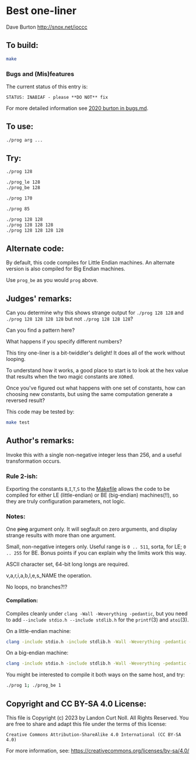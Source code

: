 # Best one-liner

Dave Burton
<http://snox.net/ioccc>

## To build:

```sh
make
```


### Bugs and (Mis)features

The current status of this entry is:

```
STATUS: INABIAF - please **DO NOT** fix
```

For more detailed information see [2020 burton in bugs.md](/bugs.md#2020-burton).


## To use:

```sh
./prog arg ...
```


## Try:

```sh
./prog 128

./prog_le 128
./prog_be 128

./prog 170

./prog 85

./prog 128 128
./prog 128 128 128
./prog 128 128 128 128
```

## Alternate code:

By default, this code compiles for Little Endian machines.
An alternate version is also compiled for Big Endian machines.

Use `prog_be` as you would `prog` above.

## Judges' remarks:

Can you determine why this shows strange output for `./prog 128 128`
and `./prog 128 128 128 128` but not `./prog 128 128 128`?

Can you find a pattern here?

What happens if you specify different numbers?

This tiny one-liner is a bit-twiddler's delight! It does all of the work
without looping.

To understand how it works, a good place to start is to look at the hex
value that results when the two magic constants are `XOR`ed.

Once you've figured out what happens with one set of constants, how can
choosing new constants, but using the same computation generate a reversed
result?

This code may be tested by:

```sh
make test
```

## Author's remarks:

Invoke this with a single non-negative integer less than 256, and a useful
transformation occurs.

### Rule 2-ish:

Exporting the constants `B`,`I`,`T`,`S` to the [Makefile](Makefile) allows the
code to be compiled for either LE (little-endian) or BE (big-endian)
machines(!!), so they are truly configuration parameters, not logic.

### Notes:

One <strike>ping</strike> argument only.  It will segfault on zero arguments, and
display strange results with more than one argument.

Small, non-negative integers only.  Useful range is `0 .. 511`, sorta, for LE; `0
.. 255` for BE.  Bonus points if you can explain why the limits work this way.

ASCII character set, 64-bit long longs are required.

v,a,r,i,a,b,l,e,s\_NAME the operation.

No loops, no branches?!?

#### Compilation:

Compiles cleanly under `clang -Wall -Weverything -pedantic`, but you need to add
`--include stdio.h --include stdlib.h` for the `printf`(3) and `atoi`(3).

On a little-endian machine:

```sh
clang -include stdio.h -include stdlib.h -Wall -Weverything -pedantic -DB=6945503773712347754LL -DI=5859838231191962459LL -DT=0 -DS=7 -o prog prog.c
```

On a big-endian machine:

```sh
clang -include stdio.h -include stdlib.h -Wall -Weverything -pedantic -DB=7091606191627001958LL -DI=6006468689561538903LL -DT=1 -DS=0 -o prog_be prog.c
```

You might be interested to compile it both ways on the same host, and try:

```sh
./prog 1; ./prog_be 1
```

## Copyright and CC BY-SA 4.0 License:

This file is Copyright (c) 2023 by Landon Curt Noll.  All Rights Reserved.
You are free to share and adapt this file under the terms of this license:

    Creative Commons Attribution-ShareAlike 4.0 International (CC BY-SA 4.0)

For more information, see: https://creativecommons.org/licenses/by-sa/4.0/
